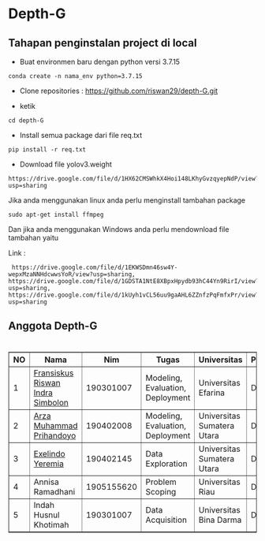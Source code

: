 # Depth-G
## Tahapan penginstalan project di local

* Buat environmen baru dengan python versi 3.7.15
```
conda create -n nama_env python=3.7.15 
```
* Clone repositories : https://github.com/riswan29/depth-G.git

* ketik 

```
cd depth-G
```

* Install semua package dari file req.txt 
```
pip install -r req.txt
```

*  Download file yolov3.weight

```
https://drive.google.com/file/d/1HX62CMSWhkX4Hoi148LKhyGvzqyepNdP/view?usp=sharing
```

<p>Jika anda menggunakan linux anda perlu menginstall tambahan package</p>

```
sudo apt-get install ffmpeg
```


<p>Dan jika anda menggunakan Windows anda perlu mendownload file tambahan yaitu </p>
Link :

```
 https://drive.google.com/file/d/1EKWSDmn46sw4Y-wepxMzaNNHdcwwsYoR/view?usp=sharing, https://drive.google.com/file/d/1GDSTA1NtE8XBpxHpydb93hC44Yn9RirI/view?usp=sharing, https://drive.google.com/file/d/1kUyh1vCL56uu9gaAHL6ZZnfzPqFmfxPr/view?usp=sharing
```


## Anggota Depth-G 
#
<table border=>
<thead>
<th>NO</th>
<th>Nama</th>
<th>Nim</th>
<th>Tugas</th>
<th>Universitas</th>
<th>Progress</th>
</thead>
<tbody>
<tr>
<td>1</td>
<td><a href='https://github.com/riswan29/'>Fransiskus Riswan Indra Simbolon</a></td>
<td>190301007</td>
<td>Modeling, Evaluation, Deployment</td>
<td>Universitas Efarina</td>
<td>Done</td>
</tr>
<tr>
<td>2</td>
<td><a href='https://github.com/unholllyname'>Arza Muhammad Prihandoyo</a></td>
<td>190402008</td>
<td>Modeling, Evaluation, Deployment</td>
<td>Universitas Sumatera Utara</td>
<td>Done</td>
</tr>
<tr>
<td>3</td>
<td><a href='https://github.com/exelindot'>Exelindo Yeremia<a></td>
<td>190402145</td>
<td>Data Exploration</td>
<td>Universitas Sumatera Utara</td>
<td>Done</td>
</tr>
<tr>
<td>4</td>
<td>Annisa Ramadhani</td>
<td>1905155620</td>
<td>Problem Scoping</td>
<td>Universitas Riau</td>
<td>Done</td>
</tr>
<tr>
<td>5</td>
<td>Indah Husnul Khotimah</td>
<td>190301007</td>
<td>Data Acquisition</td>
<td>Universitas Bina Darma</td>
<td>Done</td>
</tr>
</tbody>
</table>